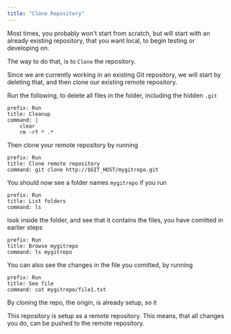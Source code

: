 ```yaml
---
title: "Clone Repository"
---
```


Most times, you probably won't start from scratch, but will start with an already existing repository, that you want local, to begin testing or developing on.

The way to do that, is to `Clone` the repository.

Since we are currently working in an existing Git repository, we will start by deleting that, and then clone our existing remote repository.

Run the following, to delete all files in the folder, including the hidden `.git` 

```terminal:execute
prefix: Run
title: Cleanup
command: |
    clear
    rm -rf * .*
```

Then clone your remote repository by running

```terminal:execute
prefix: Run
title: Clone remote repository
command: git clone http://$GIT_HOST/mygitrepo.git
```

You should now see a folder names `mygitrepo` if you run 
```terminal:execute
prefix: Run
title: List folders
command: ls
```

look inside the folder, and see that it contains the files, you have comitted in earlier steps
```terminal:execute
prefix: Run
title: Browse mygitrepo
command: ls mygitrepo
```

You can also see the changes in the file you comitted, by running
```terminal:execute
prefix: Run
title: See file
command: cat mygitrepo/file1.txt
```

By cloning the repo, the origin, is already setup, so it 

This repository is setup as a remote repository. This means, that all changes you do, can be pushed to the remote repository.